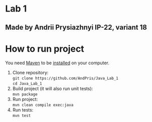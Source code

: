 # Lab 1
## Made by Andrii Prysiazhnyi IP-22, variant 18

# How to run project
You need [Maven](https://maven.apache.org/guides/getting-started/maven-in-five-minutes.html) to be [installed](https://maven.apache.org/download.cgi) on your computer.
1. Clone repository:<br>
    `git clone https://github.com/AndPris/Java_Lab_1`<br>
    `cd Java_Lab_1`
2. Build project (it will also run unit tests):<br>
    `mvn package`
3. Run project:<br>
    `mvn clean compile exec:java`
4. Run tests:<br>
    `mvn test`